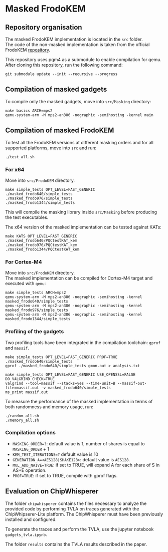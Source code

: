 # Masked FrodoKEM

## Repository organisation

The masked FrodoKEM implementation is located in the `src` folder.  
The code of the non-masked implementation is taken from the official FrodoKEM [repository](https://github.com/microsoft/PQCrypto-LWEKE/).  

This repository uses pqm4 as a submodule to enable compilation for qemu.  
After cloning this repository, run the following command:  

```
git submodule update --init --recursive --progress
```

## Compilation of masked gadgets

To compile only the masked gadgets, move into `src/Masking` directory: 

```
make basics ARCH=mps2
qemu-system-arm -M mps2-an386 -nographic -semihosting -kernel main
```

## Compilation of masked FrodoKEM

To test all the FrodoKEM versions at different masking orders and for all supported platforms, move into `src` and run:  

```
./test_all.sh
```

### For x64   

Move into `src/FrodoKEM` directory.

```
make simple_tests OPT_LEVEL=FAST_GENERIC
./masked_frodo640/simple_tests
./masked_frodo976/simple_tests
./masked_frodo1344/simple_tests
```

This will compile the masking library inside `src/Masking` before producing the test executables.  

The x64 version of the masked implementation can be tested against KATs:  

```
make KATS OPT_LEVEL=FAST_GENERIC
./masked_frodo640/PQCtestKAT_kem
./masked_frodo976/PQCtestKAT_kem
./masked_frodo1344/PQCtestKAT_kem
```

### For Cortex-M4

Move into `src/FrodoKEM` directory.  
The masked implementation can be compiled for Cortex-M4 target and executed with `qemu`:  

```
make simple_tests ARCH=mps2
qemu-system-arm -M mps2-an386 -nographic -semihosting -kernel masked_frodo640/simple_tests
qemu-system-arm -M mps2-an386 -nographic -semihosting -kernel masked_frodo976/simple_tests
qemu-system-arm -M mps2-an386 -nographic -semihosting -kernel masked_frodo1344/simple_tests
```

### Profiling of the gadgets

Two profiling tools have been integrated in the compilation toolchain: `gprof` and `massif`.  

```
make simple_tests OPT_LEVEL=FAST_GENERIC PROF=TRUE
./masked_frodo640/simple_tests
gprof ./masked_frodo640/simple_tests gmon.out > analysis.txt
```

```
make simple_tests OPT_LEVEL=FAST_GENERIC USE_OPENSSL=FALSE DO_VALGRIND_CHECK=TRUE
valgrind --tool=massif --stacks=yes --time-unit=B --massif-out-file=massif.out -v masked_frodo640/simple_tests
ms_print massif.out
```

To measure the performance of the masked implementation in terms of both randomness and memory usage, run:

```
./random_all.sh
./memory_all.sh
```

### Compilation options

- `MASKING_ORDER=?`: default value is 1, number of shares is equal to `MASKING_ORDER` + 1
- `KEM_TEST_ITERATIONS=?` default value is 10  
- `GENERATION_A=<AES128|SHAKE128>`: default value is `AES128`.
- `MUL_ADD_NAIVE=TRUE`: if set to TRUE, will expand A for each share of S in AS+E operation.
- `PROF=TRUE`: if set to TRUE, compile with gprof flags.  

## Evaluation on ChipWhisperer

The folder `chipwhisperer` contains the files necessary to analyze the provided code by performing TVLA on traces generated with the ChipWhipserer-Lite platform. The ChipWhisperer must have been previously installed and configured.  

To generate the traces and perform the TVLA, use the jupyter notebook `gadgets_tvla.ipynb`.  

The folder `results` contains the TVLA results described in the paper.  